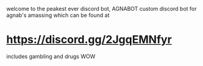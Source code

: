 welcome to the peakest ever discord bot, AGNABOT
custom discord bot for agnab's amassing which can be found at
# https://discord.gg/2JgqEMNfyr

includes gambling and drugs WOW
